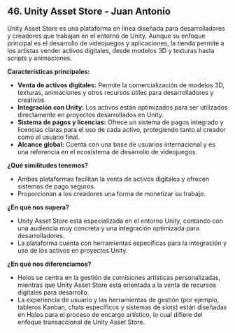 ## 46. Unity Asset Store - Juan Antonio



Unity Asset Store es una plataforma en línea diseñada para desarrolladores y creadores que trabajan en el entorno de Unity. Aunque su enfoque principal es el desarrollo de videojuegos y aplicaciones, la tienda permite a los artistas vender activos digitales, desde modelos 3D y texturas hasta scripts y animaciones.

**Características principales:**

- **Venta de activos digitales:** Permite la comercialización de modelos 3D, texturas, animaciones y otros recursos útiles para desarrolladores y creativos.
- **Integración con Unity:** Los activos están optimizados para ser utilizados directamente en proyectos desarrollados en Unity.
- **Sistema de pagos y licencias:** Ofrece un sistema de pagos integrado y licencias claras para el uso de cada activo, protegiendo tanto al creador como al usuario final.
- **Alcance global:** Cuenta con una base de usuarios internacional y es una referencia en el ecosistema de desarrollo de videojuegos.

**¿Qué similitudes tenemos?**

- Ambas plataformas facilitan la venta de activos digitales y ofrecen sistemas de pago seguros.
- Proporcionan a los creadores una forma de monetizar su trabajo.

**¿En qué nos supera?**

- Unity Asset Store está especializada en el entorno Unity, contando con una audiencia muy concreta y una integración optimizada para desarrolladores.
- La plataforma cuenta con herramientas específicas para la integración y uso de los activos en proyectos Unity.

**¿En qué nos diferenciamos?**

- Holos se centra en la gestión de comisiones artísticas personalizadas, mientras que Unity Asset Store está orientada a la venta de recursos digitales para desarrollo.
- La experiencia de usuario y las herramientas de gestión (por ejemplo, tableros Kanban, chats específicos y sistemas de slots) están diseñadas en Holos para el proceso de encargo artístico, lo cual difiere del enfoque transaccional de Unity Asset Store.